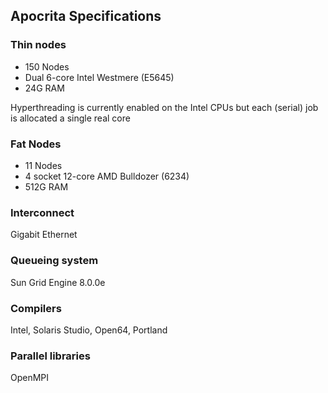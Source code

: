 ## Apocrita Specifications

### Thin nodes

* 150 Nodes
* Dual 6-core Intel Westmere (E5645)
* 24G RAM

Hyperthreading is currently enabled on the Intel CPUs but each (serial) job is allocated a single real core

### Fat Nodes

* 11 Nodes
* 4 socket 12-core AMD Bulldozer (6234)
* 512G RAM

### Interconnect
Gigabit Ethernet
### Queueing system
Sun Grid Engine 8.0.0e
### Compilers
Intel, Solaris Studio, Open64, Portland
### Parallel libraries
OpenMPI